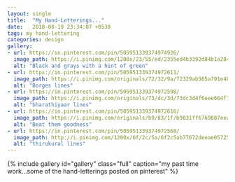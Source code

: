 ```yaml
---
layout: single
title:  "My Hand-Letterings..."
date:   2018-08-19 23:34:07 +0530
tags: my hand-lettering 
categories: design
gallery:
- url: https://in.pinterest.com/pin/505951339374974926/
  image_path: https://i.pinimg.com/1200x/23/55/ed/2355ed4b3392d84b1a284db3aa13e88a.jpg
  alt: "Black and grays with a hint of green"
- url: https://in.pinterest.com/pin/505951339374972611/
  image_path: https://i.pinimg.com/originals/72/32/9a/72329ab505a791e4be070e52cba3fb89.jpg
  alt: "Borges lines"
- url: https://in.pinterest.com/pin/505951339374972598/
  image_path: https://i.pinimg.com/originals/73/dc/3d/73dc3d4f6eee664f7634c00fb9f251ae.jpg
  alt: "bharathiyaar lines"  
- url: https://in.pinterest.com/pin/505951339374972616/
  image_path: https://i.pinimg.com/originals/b9/83/1f/b9831ff6769887eead9c8bb89ac9bd34.jpg
  alt: "Beat them goodness"
- url: https://in.pinterest.com/pin/505951339374972568/
  image_path: http://i.pinimg.com/1200x/6f/2c/5a/6f2c5ab77672deeae05725d81197a1f6.jpg
  alt: "thirukural lines"     
---
```

    

{% include gallery id="gallery" class="full" caption="my past time work...some of the hand-letterings posted on pinterest" %}
